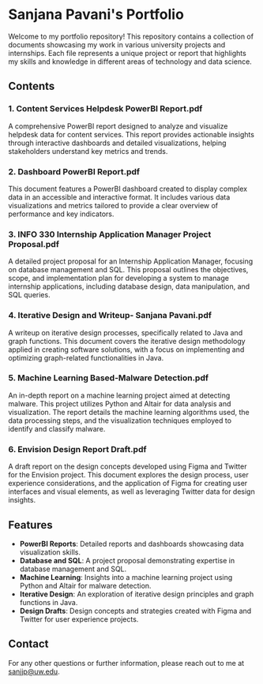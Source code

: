 # Sanjana Pavani's Portfolio

Welcome to my portfolio repository! This repository contains a collection of documents showcasing my work in various university projects and internships. Each file represents a unique project or report that highlights my skills and knowledge in different areas of technology and data science.

## Contents

### 1. Content Services Helpdesk PowerBI Report.pdf
A comprehensive PowerBI report designed to analyze and visualize helpdesk data for content services. This report provides actionable insights through interactive dashboards and detailed visualizations, helping stakeholders understand key metrics and trends.

### 2. Dashboard PowerBI Report.pdf
This document features a PowerBI dashboard created to display complex data in an accessible and interactive format. It includes various data visualizations and metrics tailored to provide a clear overview of performance and key indicators.

### 3. INFO 330 Internship Application Manager Project Proposal.pdf
A detailed project proposal for an Internship Application Manager, focusing on database management and SQL. This proposal outlines the objectives, scope, and implementation plan for developing a system to manage internship applications, including database design, data manipulation, and SQL queries.

### 4. Iterative Design and Writeup- Sanjana Pavani.pdf
A writeup on iterative design processes, specifically related to Java and graph functions. This document covers the iterative design methodology applied in creating software solutions, with a focus on implementing and optimizing graph-related functionalities in Java.

### 5. Machine Learning Based-Malware Detection.pdf
An in-depth report on a machine learning project aimed at detecting malware. This project utilizes Python and Altair for data analysis and visualization. The report details the machine learning algorithms used, the data processing steps, and the visualization techniques employed to identify and classify malware.

### 6. Envision Design Report Draft.pdf
A draft report on the design concepts developed using Figma and Twitter for the Envision project. This document explores the design process, user experience considerations, and the application of Figma for creating user interfaces and visual elements, as well as leveraging Twitter data for design insights.

## Features

- **PowerBI Reports**: Detailed reports and dashboards showcasing data visualization skills.
- **Database and SQL**: A project proposal demonstrating expertise in database management and SQL.
- **Machine Learning**: Insights into a machine learning project using Python and Altair for malware detection.
- **Iterative Design**: An exploration of iterative design principles and graph functions in Java.
- **Design Drafts**: Design concepts and strategies created with Figma and Twitter for user experience projects.

## Contact

For any other questions or further information, please reach out to me at [sanjjp@uw.edu](mailto:sanjjp@uw.edu).
